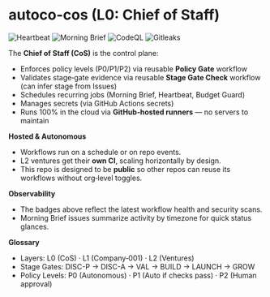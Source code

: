 # autoco-cos (L0: Chief of Staff)

![Heartbeat](https://github.com/jarednwolf/autoco-cos/actions/workflows/heartbeat.yml/badge.svg)
![Morning Brief](https://github.com/jarednwolf/autoco-cos/actions/workflows/morning-brief.yml/badge.svg)
![CodeQL](https://github.com/jarednwolf/autoco-cos/actions/workflows/codeql.yml/badge.svg)
![Gitleaks](https://github.com/jarednwolf/autoco-cos/actions/workflows/gitleaks.yml/badge.svg)

The **Chief of Staff (CoS)** is the control plane:
- Enforces policy levels (P0/P1/P2) via reusable **Policy Gate** workflow
- Validates stage‑gate evidence via reusable **Stage Gate Check** workflow (can infer stage from Issues)
- Schedules recurring jobs (Morning Brief, Heartbeat, Budget Guard)
- Manages secrets (via GitHub Actions secrets)
- Runs 100% in the cloud via **GitHub‑hosted runners** — no servers to maintain

**Hosted & Autonomous**
- Workflows run on a schedule or on repo events.
- L2 ventures get their **own CI**, scaling horizontally by design.
- This repo is designed to be **public** so other repos can reuse its workflows without org‑level toggles.

**Observability**
- The badges above reflect the latest workflow health and security scans.
- Morning Brief issues summarize activity by timezone for quick status glances.

**Glossary**
- Layers: L0 (CoS) · L1 (Company‑001) · L2 (Ventures)
- Stage Gates: DISC-P → DISC-A → VAL → BUILD → LAUNCH → GROW
- Policy Levels: P0 (Autonomous) · P1 (Auto if checks pass) · P2 (Human approval)

